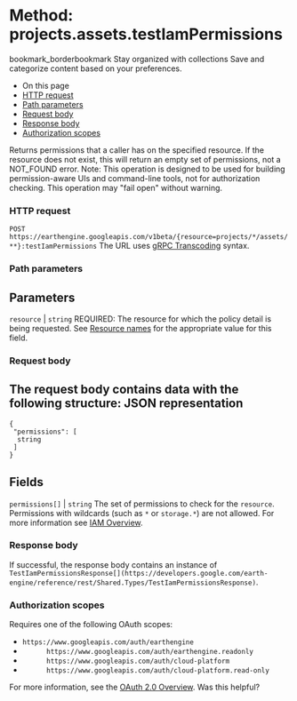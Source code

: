 
#  Method: projects.assets.testIamPermissions
bookmark_borderbookmark Stay organized with collections  Save and categorize content based on your preferences.
  * On this page
  * [HTTP request](https://developers.google.com/earth-engine/reference/rest/v1beta/projects.assets/testIamPermissions#http-request)
  * [Path parameters](https://developers.google.com/earth-engine/reference/rest/v1beta/projects.assets/testIamPermissions#path-parameters)
  * [Request body](https://developers.google.com/earth-engine/reference/rest/v1beta/projects.assets/testIamPermissions#request-body)
  * [Response body](https://developers.google.com/earth-engine/reference/rest/v1beta/projects.assets/testIamPermissions#response-body)
  * [Authorization scopes](https://developers.google.com/earth-engine/reference/rest/v1beta/projects.assets/testIamPermissions#authorization-scopes)


Returns permissions that a caller has on the specified resource. If the resource does not exist, this will return an empty set of permissions, not a NOT_FOUND error.
Note: This operation is designed to be used for building permission-aware UIs and command-line tools, not for authorization checking. This operation may "fail open" without warning.
### HTTP request
`POST https://earthengine.googleapis.com/v1beta/{resource=projects/*/assets/**}:testIamPermissions`
The URL uses [gRPC Transcoding](https://google.aip.dev/127) syntax.
### Path parameters
Parameters  
---  
`resource` |  `string` REQUIRED: The resource for which the policy detail is being requested. See [Resource names](https://cloud.google.com/apis/design/resource_names) for the appropriate value for this field.  
### Request body
The request body contains data with the following structure:
JSON representation  
---  
```
{
 "permissions": [
  string
 ]
}
```
  
Fields  
---  
`permissions[]` |  `string` The set of permissions to check for the `resource`. Permissions with wildcards (such as `*` or `storage.*`) are not allowed. For more information see [IAM Overview](https://cloud.google.com/iam/docs/overview#permissions).  
### Response body
If successful, the response body contains an instance of `TestIamPermissionsResponse[](https://developers.google.com/earth-engine/reference/rest/Shared.Types/TestIamPermissionsResponse)`.
### Authorization scopes
Requires one of the following OAuth scopes:
  * `https://www.googleapis.com/auth/earthengine`
  * `      https://www.googleapis.com/auth/earthengine.readonly`
  * `      https://www.googleapis.com/auth/cloud-platform`
  * `      https://www.googleapis.com/auth/cloud-platform.read-only`


For more information, see the [OAuth 2.0 Overview](https://developers.google.com/identity/protocols/OAuth2).
Was this helpful?
